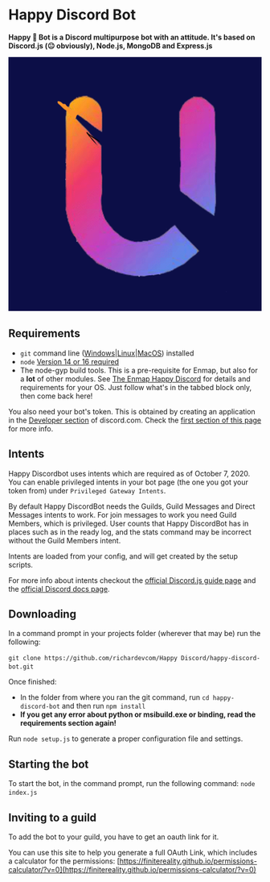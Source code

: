 
# Happy Discord Bot

**Happy 🦄 Bot is a Discord multipurpose bot with an attitude. It's based on Discord.js (😐 obviously), Node.js, MongoDB and Express.js**

![Happy](https://github.com/richardevcom/happy-discord-bot/raw/happy-main/animated.gif)

## Requirements

- `git` command line ([Windows](https://git-scm.com/download/win)|[Linux](https://git-scm.com/book/en/v2/Getting-Started-Installing-Git)|[MacOS](https://git-scm.com/download/mac)) installed
- `node` [Version 14 or 16 required](https://nodejs.org)
- The node-gyp build tools. This is a pre-requisite for Enmap, but also for a **lot** of other modules. See [The Enmap Happy Discord](https://enmap.evie.codes/install#pre-requisites) for details and requirements for your OS. Just follow what's in the tabbed block only, then come back here!

You also need your bot's token. This is obtained by creating an application in
the [Developer section](https://discord.com/developers) of discord.com. Check the [first section of this page](https://#/getting-started/the-long-version.html)
for more info.

## Intents

Happy Discordbot uses intents which are required as of October 7, 2020.
You can enable privileged intents in your bot page
(the one you got your token from) under `Privileged Gateway Intents`.

By default Happy DiscordBot needs the Guilds, Guild Messages and Direct Messages intents to work.
For join messages to work you need Guild Members, which is privileged.
User counts that Happy DiscordBot has in places such as in the ready log, and the stats
command may be incorrect without the Guild Members intent.

Intents are loaded from your config, and will get created by the setup scripts.

For more info about intents checkout the [official Discord.js guide page](https://discordjs.guide/popular-topics/intents.html) and the [official Discord docs page](https://discord.com/developers/docs/topics/gateway#gateway-intents).

## Downloading

In a command prompt in your projects folder (wherever that may be) run the following:

`git clone https://github.com/richardevcom/Happy Discord/happy-discord-bot.git`

Once finished:

- In the folder from where you ran the git command, run `cd happy-discord-bot` and then run `npm install`
- **If you get any error about python or msibuild.exe or binding, read the requirements section again!**

Run `node setup.js` to generate a proper configuration file and settings.

## Starting the bot

To start the bot, in the command prompt, run the following command:
`node index.js`

## Inviting to a guild

To add the bot to your guild, you have to get an oauth link for it.

You can use this site to help you generate a full OAuth Link, which includes a calculator for the permissions:
[https://finitereality.github.io/permissions-calculator/?v=0](https://finitereality.github.io/permissions-calculator/?v=0)
